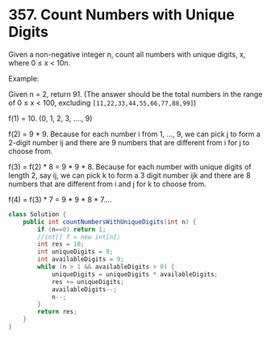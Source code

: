 # 357. Count Numbers with Unique Digits

Given a non-negative integer n, count all numbers with unique digits, x, where 0 ≤ x < 10n.

Example:

Given n = 2, return 91. (The answer should be the total numbers in the range of 0 ≤ x < 100, excluding `[11,22,33,44,55,66,77,88,99]`)

f(1) = 10. (0, 1, 2, 3, ...., 9)  

f(2) = 9 * 9. Because for each number i from 1, ..., 9, we can pick j to form a 2-digit number ij and there are 9 numbers that are different from i for j to choose from.  

f(3) = f(2) * 8 = 9 * 9 * 8. Because for each number with unique digits of length 2, say ij, we can pick k to form a 3 digit number ijk and there are 8 numbers that are different from i and j for k to choose from.  

f(4) = f(3) * 7 = 9 * 9 * 8 * 7....


```java
class Solution {
    public int countNumbersWithUniqueDigits(int n) {
        if (n==0) return 1;
        //int[] f = new int[n];
        int res = 10;
        int uniqueDigits = 9;
        int availableDigits = 9;
        while (n > 1 && availableDigits > 0) {
            uniqueDigits = uniqueDigits * availableDigits;
            res += uniqueDigits;
            availableDigits--;
            n--;
        }
        return res;
    }
}
```
